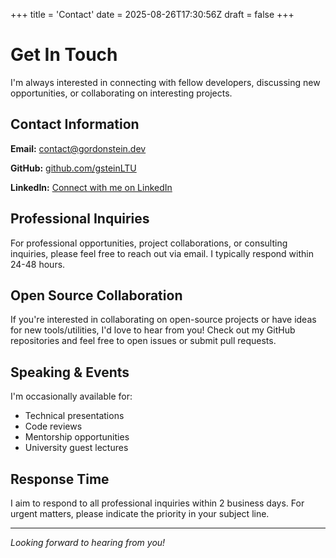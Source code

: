 +++
title = 'Contact'
date = 2025-08-26T17:30:56Z
draft = false
+++

# Get In Touch

I'm always interested in connecting with fellow developers, discussing new opportunities, or collaborating on interesting projects.

## Contact Information

**Email:** [contact@gordonstein.dev](mailto:contact@gordonstein.dev)

**GitHub:** [github.com/gsteinLTU](https://github.com/gsteinLTU)

**LinkedIn:** [Connect with me on LinkedIn](#)

## Professional Inquiries

For professional opportunities, project collaborations, or consulting inquiries, please feel free to reach out via email. I typically respond within 24-48 hours.

## Open Source Collaboration

If you're interested in collaborating on open-source projects or have ideas for new tools/utilities, I'd love to hear from you! Check out my GitHub repositories and feel free to open issues or submit pull requests.

## Speaking & Events

I'm occasionally available for:
- Technical presentations
- Code reviews
- Mentorship opportunities
- University guest lectures

## Response Time

I aim to respond to all professional inquiries within 2 business days. For urgent matters, please indicate the priority in your subject line.

---

*Looking forward to hearing from you!*
